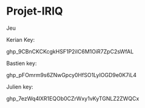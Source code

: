 # Projet-IRIQ
Jeu

Kerian Key:

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

Bastien key:

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

Julien key:

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
